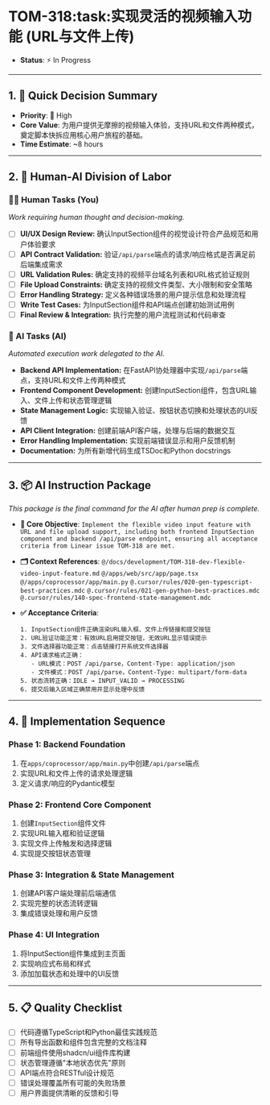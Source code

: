 # TOM-318:task:实现灵活的视频输入功能 (URL与文件上传)

- **Status**: ⚡ In Progress

---

## 1. 🎯 Quick Decision Summary
- **Priority**: 🔴 High
- **Core Value**: 为用户提供无摩擦的视频输入体验，支持URL和文件两种模式，奠定脚本快拆应用核心用户旅程的基础。
- **Time Estimate**: ~8 hours

---

## 2. 🔑 Human-AI Division of Labor

### 👨‍💼 Human Tasks (You)
*Work requiring human thought and decision-making.*
- [ ] **UI/UX Design Review:** 确认InputSection组件的视觉设计符合产品规范和用户体验要求
- [ ] **API Contract Validation:** 验证`/api/parse`端点的请求/响应格式是否满足前后端集成需求
- [ ] **URL Validation Rules:** 确定支持的视频平台域名列表和URL格式验证规则
- [ ] **File Upload Constraints:** 确定支持的视频文件类型、大小限制和安全策略
- [ ] **Error Handling Strategy:** 定义各种错误场景的用户提示信息和处理流程
- [ ] **Write Test Cases:** 为InputSection组件和API端点创建初始测试用例
- [ ] **Final Review & Integration:** 执行完整的用户流程测试和代码审查

### 🤖 AI Tasks (AI)
*Automated execution work delegated to the AI.*
- **Backend API Implementation:** 在FastAPI协处理器中实现`/api/parse`端点，支持URL和文件上传两种模式
- **Frontend Component Development:** 创建InputSection组件，包含URL输入、文件上传和状态管理逻辑
- **State Management Logic:** 实现输入验证、按钮状态切换和处理状态的UI反馈
- **API Client Integration:** 创建前端API客户端，处理与后端的数据交互
- **Error Handling Implementation:** 实现前端错误显示和用户反馈机制
- **Documentation:** 为所有新增代码生成TSDoc和Python docstrings

---

## 3. 📦 AI Instruction Package
*This package is the final command for the AI after human prep is complete.*

- **🎯 Core Objective**:
  `Implement the flexible video input feature with URL and file upload support, including both frontend InputSection component and backend /api/parse endpoint, ensuring all acceptance criteria from Linear issue TOM-318 are met.`

- **🗂️ Context References**:
  `@/docs/development/TOM-318-dev-flexible-video-input-feature.md`
  `@/apps/web/src/app/page.tsx`
  `@/apps/coprocessor/app/main.py`
  `@.cursor/rules/020-gen-typescript-best-practices.mdc`
  `@.cursor/rules/021-gen-python-best-practices.mdc`
  `@.cursor/rules/140-spec-frontend-state-management.mdc`

- **✅ Acceptance Criteria**:
  ```
  1. InputSection组件正确渲染URL输入框、文件上传链接和提交按钮
  2. URL验证功能正常：有效URL启用提交按钮，无效URL显示错误提示
  3. 文件选择器功能正常：点击链接打开系统文件选择器
  4. API请求格式正确：
     - URL模式：POST /api/parse，Content-Type: application/json
     - 文件模式：POST /api/parse，Content-Type: multipart/form-data
  5. 状态流转正确：IDLE → INPUT_VALID → PROCESSING
  6. 提交后输入区域正确禁用并显示处理中反馈
  ```

---

## 4. 🚀 Implementation Sequence

### Phase 1: Backend Foundation
1. 在`apps/coprocessor/app/main.py`中创建`/api/parse`端点
2. 实现URL和文件上传的请求处理逻辑
3. 定义请求/响应的Pydantic模型

### Phase 2: Frontend Core Component
1. 创建`InputSection`组件文件
2. 实现URL输入框和验证逻辑
3. 实现文件上传触发和选择逻辑
4. 实现提交按钮状态管理

### Phase 3: Integration & State Management
1. 创建API客户端处理前后端通信
2. 实现完整的状态流转逻辑
3. 集成错误处理和用户反馈

### Phase 4: UI Integration
1. 将InputSection组件集成到主页面
2. 实现响应式布局和样式
3. 添加加载状态和处理中的UI反馈

---

## 5. 📋 Quality Checklist

- [ ] 代码遵循TypeScript和Python最佳实践规范
- [ ] 所有导出函数和组件包含完整的文档注释
- [ ] 前端组件使用shadcn/ui组件库构建
- [ ] 状态管理遵循"本地状态优先"原则
- [ ] API端点符合RESTful设计规范
- [ ] 错误处理覆盖所有可能的失败场景
- [ ] 用户界面提供清晰的反馈和引导
